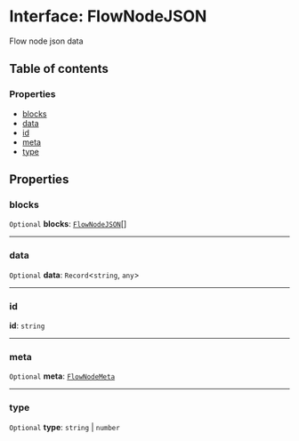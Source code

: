 # Interface: FlowNodeJSON

Flow node json data

## Table of contents

### Properties

* [blocks](/en/auto-docs/fixed-layout-editor/interfaces/FlowNodeJSON.md#blocks)
* [data](/en/auto-docs/fixed-layout-editor/interfaces/FlowNodeJSON.md#data)
* [id](/en/auto-docs/fixed-layout-editor/interfaces/FlowNodeJSON.md#id)
* [meta](/en/auto-docs/fixed-layout-editor/interfaces/FlowNodeJSON.md#meta)
* [type](/en/auto-docs/fixed-layout-editor/interfaces/FlowNodeJSON.md#type)

## Properties

### blocks

`Optional` **blocks**: [`FlowNodeJSON`](/en/auto-docs/fixed-layout-editor/interfaces/FlowNodeJSON.md)\[]

***

### data

`Optional` **data**: `Record`<`string`, `any`>

***

### id

**id**: `string`

***

### meta

`Optional` **meta**: [`FlowNodeMeta`](/en/auto-docs/fixed-layout-editor/interfaces/FlowNodeMeta.md)

***

### type

`Optional` **type**: `string` | `number`
